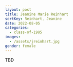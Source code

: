 ```yaml
---
layout: post
title: Jeanine Marie Reinhart
sortKey: Reinhart, Jeanine
date: 2022-08-05
categories:
  - class-of-1985
images:
  - /assets/jreinhart.jpg
gender: female
---
```

TBD